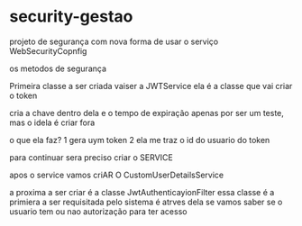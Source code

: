 # security-gestao
projeto de segurança com nova forma de usar o serviço WebSecurityCopnfig


os metodos de segurança

Primeira classe a ser criada vaiser a JWTService
ela é a classe que vai criar o token

cria a chave dentro dela e o tempo de expiração apenas por ser um teste, mas o idela é criar fora

o que ela faz?
1 gera uym token
2 ela me traz o id do usuario do token
 
 
 
 para continuar sera preciso criar o SERVICE
 
 
 apos o service vamos criAR O CustomUserDetailsService
 
 a proxima a ser criar é a classe JwtAuthenticayionFilter
 essa classe é a primiera a ser requisitada pelo sistema
 é atrves dela se vamos saber se o usuario tem ou nao autorização para ter acesso
 
 

